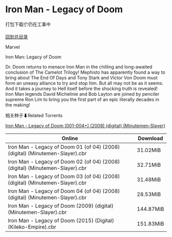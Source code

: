 # Iron Man - Legacy of Doom

打包下载📦仍在工事中

[回到总目录](/Catalogs.md)

Marvel

Iron Man: Legacy of Doom

Dr. Doom returns to menace Iron Man in the chilling and long-awaited conclusion of The Camelot Trilogy! Mephisto has apparently found a way to bring about The End Of Days and Tony Stark and Victor Von Doom must form an uneasy alliance to try and stop him. But all may not be as it seems. And it takes a journey to Hell itself before the shocking truth is revealed! Iron Man legends David Michelinie and Bob Layton are joined by penciler supreme Ron Lim to bring you the first part of an epic literally decades in the making! 





相关种子⬇Related Torrents

[Iron Man - Legacy of Doom (001-004+) (2008) (digital) (Minutemen-Slayer)](https://github.com/alicewish/markdown/blob/master/torrent/Iron-Man---Legacy-of-Doom--001-004----2008---digital---Minutemen-Slayer.md)

Online | Download
--- | ---
Iron Man - Legacy of Doom 01 (of 04) (2008) (digital) (Minutemen-Slayer).cbr | 31.02MiB
Iron Man - Legacy of Doom 02 (of 04) (2008) (digital) (Minutemen-Slayer).cbr | 32.71MiB
Iron Man - Legacy of Doom 03 (of 04) (2008) (digital) (Minutemen-Slayer).cbr | 31.48MiB
Iron Man - Legacy of Doom 04 (of 04) (2008) (digital) (Minutemen-Slayer).cbr | 28.53MiB
Iron Man - Legacy of Doom (2009) (digital) (Minutemen-Slayer).cbr | 144.87MiB
Iron Man - Legacy of Doom (2015) (Digital) (Kileko-Empire).cbr | 151.83MiB
